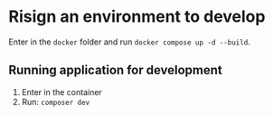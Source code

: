 # Risign an environment to develop

Enter in the `docker` folder and run `docker compose up -d --build`.

## Running application for development

1. Enter in the container
2. Run: `composer dev`